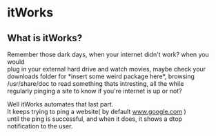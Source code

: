 # itWorks

What is itWorks?
----------------------

Remember those dark days, when your internet didn't work? when you would  
plug in your external hard drive and watch movies, maybe check your  
downloads folder for \*insert some weird package here\*, browsing  
/usr/share/doc to read something thats intresting, all the while  
regularly pinging a site to know if you're internet is up or not?  

Well itWorks automates that last part.  
It keeps trying to ping a website( by default www.google.com )  
until the ping is successful, and when it does, it shows a dtop  
notification to the user.
